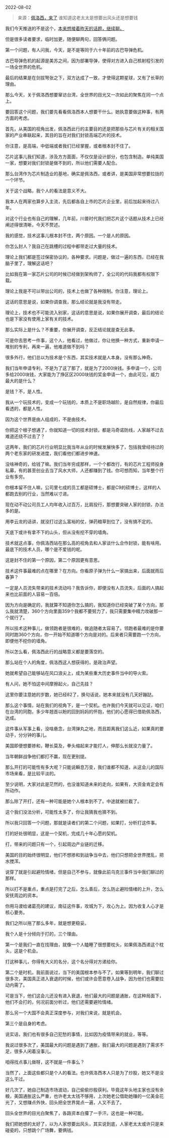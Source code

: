 2022-08-02

> 来源：[佩洛西，来了](http://mp.weixin.qq.com/s?__biz=MzU0MjYwNDU2Mw==&mid=2247507234&idx=1&sn=668d2183a73f6da2867f60fd3fd72e96&chksm=fb1ab15ecc6d384899e7562c4418ba51b6102e91465569cd38ab86eb71243646f76492fa5a59&scene=27#wechat_redirect)
> 谁知道这老太太是想要出风头还是想要钱

我们今天推送的不是这个，[本来想接着昨天的话题，继续聊。](http://mp.weixin.qq.com/s?__biz=MzU0MjYwNDU2Mw==&mid=2247507224&idx=1&sn=48d8ac37ebb9a64a251b652dff7836f4&chksm=fb1ab164cc6d38721f04f5030f0073d6869beef853d9e210fb03cf2849d358a1e152ed0c0801&scene=21#wechat_redirect)

  

但是很多读者要求，临时加更，随便聊两句，回答俩问题。  

  

第一个问题，有人问我，今天，是不是等同于六十年前的古巴导弹危机。  

  

古巴导弹危机的起源是美苏之间，因为部署导弹，使得对方进入自己核射程引发的一场全世界的危机。  

  

最后的结果是在剑拔弩张之下，双方达成了一致，才使得这颗星球，又有了长草的理由。  

  

那么今天，关于佩洛西想要窜访台湾，全世界的目光又一次如此的聚焦在同一个点上。  

  

要回答这个问题，我们要先看看佩洛西本人想要干什么。她执意要做这种事，有两方面的考虑。  

  

首先，从美国的视角出发，佩洛西此行的主要目的还是把那些与芯片有关的相关国家的产业串联起来，其目的旨在对我们封锁高端芯片的技术。

  

你注意，是高端，中低端或者我们已经掌握，或者根本封不住了。  

  

芯片这事儿我们知道，涉及方方面面，不仅仅是设计部分，也包含制造。单纯美国一家，想要对我们封锁是做不到的，所以他们需要人配合。  

  

那么台湾作为芯片制造业的基地，确实是佩洛西，或者讲，是美国非常想要拉拢的一个环节。

  

关于这个战略，我个人的看法是意义不大。  

  

我本人在两家也算步入主流，先后都各自上市的芯片企业里，前后加起来待过八年。

  

对这个行业也有自己的理解，几年前，川普时代我们把芯片这个话题从技术上已经阐述得很清晰，今天不赘述。  

  

我的感觉，技术这事儿根本封不住，两个原因。一个是人的原因。  

  

你怎么封人？我自己在跳槽的过程中都带走过大量的技术。

  

理论上我们都是签过保密协议的，各种要求。问题是，做过一遍的东西，已经在我脑子里了，理解这话吧？  

  

比如我在第一家芯片公司的时候已经做到架构师了，全公司的代码我都有权限下载。  

  

理论上我是不可以带出公司的，技术上也做了各种限制。你注意，理论上。

  

这话的意思是说，如果你调查我，那么结论就是我没有带走。  

  

理论上，技术也不可能流入别家，这话的意思是说，如果你展开调查，最后的结论也是下家没有使用上家有关的技术。

  

那么实际上是什么？不重要，你展开调查，反正结论就是查无此事。

  

可是你去思考一件事，这个人，他看过，他做过，你让他换一种方式，重新申请一堆别的专利，再来一遍，他难道做不到吗？  

  

很多外行，他们总以为技术是个东西，其实技术就是人本身。没有那么神奇。  

  

我们当年申请专利，不是为了这了那了，就是为了2000块钱。多申请一个，公司多给2000块钱，大家能为了挣区区2000块钱的奖金申请一个，由此可见，威力最大的是什么？

  

是钱？不，是人性。

  

我从一个玩技术的，变成一个玩钱的，本质上不是职场越阶，是自然规律，你最后看透的，都是人性。  

  

因为这个世界是由人组成的，不是由技术。

  

你把这个根子想通了，你就知道一切的技术封锁，都是马奇诺防线，人家越不过去难道还绕不过去了？  

  

这两年，我们的芯片行业明显比我当年从业的时候发展快多了，包括我曾经待过的两个老东家的研发进度，我们看他们都进步神速。  

  

没啥神奇的，给钱了嘛。我们当年穷成那样，一个个都改行，有的芯片工程师投身私募，有的甚至创业去当了风水大师，人还都赚到了钱。你可想而知，当年整个行业有多穷。  

  

你根本留不住人嘛，公司里七成的员工都是硕博士，都是C9的硕博士，这样的人都跑去别的行业，当然难以寸进。

  

现在动不动公司员工人均年收入过百万，比肩投行，那想要突破人家的封锁，办法多的是。

  

用李云龙的话讲，就没打过这么富裕的仗，弹药粮草到位了，没有搞不定的。

  

天底下或许有拿不下的山头，但从没有挖不穿的墙角。

  

技术就这点事，你佩洛西站在那么高的视角去和人家谈什么合作封锁，能有啥用。最底下的技术人员，哪个是不爱钱的呢。  

  

这是封不住的第一个原因，第二个原因更有意思。

  

技术这件事最难的点在哪里？在方向。你看原子弹为什么一家搞出来，后面就雨后春笋？

  

一定是人员流失带来的技术流动吗？我告诉你，即便没有人员流失，后面的人搞起来也比前面的人容易一百倍。  

  

因为方向是确定的，我就算不知道你怎么搞的，我知道你已经突破了某个方向，那么我就清楚，360个方向里面359个我都不要努力了，我只需要集中精力攻破那一个就行了。

  

所以技术这种事儿，做领跑者是很难的，做追随者太容易了。领跑者最难的是你要同时跑360个方向，你一开始不知道哪个方向是对的。后来者只需要跑一个方向，即便他不挖你的墙角。

  

所以怎么看，佩洛西此行的战略意义都是要落空的。

  

那么站在个人的角度，佩洛西这人想获得的，是政治声望。  

  

她就希望自己能够站在风口浪尖上，成为某些重大历史事件当中的导火索。  

  

有人问，她不怕这中间摩擦起火，自己先挂？

  

这里你要注意她的岁数，她已经82了，换句话说，她本来就没有几天好蹦跶。

  

那么这个事情，站在我们的视角下，是一个契机。也许我们今天就可以见证，咱们在台湾的同胞，多少年翘首以盼的回到妈妈的怀抱，他们的心愿得已借助佩洛西，达成。  

  

这件事从军事上看，没啥悬念，台湾弹丸之地，而且距离我们这么近，如果真的要动手，分分钟的事儿。  

  

美国即便想要掺和，鞭长莫及，拳头缩起来才能打人，伸那么长就没力量了。  

  

当年朝鲜战争他们都打不赢，现在更别提。  

  

那么开打的可能性有多大呢？只能说瞬息万变，我们谁都不知道，从这会儿的国际市场来看，是比较平淡的。  

  

至少说明，大家对此是茫然的，也没谁知道未来的走向，如果有，大资金肯定会有所动作。

  

那么除了开打，还有一种可能是她个人根本到不了。中途就被拦截了。  

  

这个我们没法分析，可能性太多了，你让我猜我也猜不到。

  

所以我只回答一个问题，那就是读者们的第二个问题，如果打，分析打这件事。  

  

打的好处很明显，这是一个契机，完成几十年心愿的契机。  

  

打，带来的问题只有一个，引起周边产业链的迁移。

  

美国的目的始终很明显，他们不想掺和到战争当中去，他们只想把全世界搅乱，把水搅浑。  

  

说穿了就是引起避险情绪，但是自己不参与，就像此前乌克兰事件当中我们聊过的那样。  

  

所以打不是重点，重点是打完了之后，怎么善后，怎么防止避险情绪的上升，怎么安抚周边的资本。  

  

你用马谡给诸葛亮的建议，南征这件事，攻城为下，攻心为上。因为收复人心才是核心要务。

  

我们之所以拖了那么多年，就是想更稳妥。  

  

我个人是十分倾向于打的，三个理由。

  

第一个是我们一直在找理由，就像一个人瞌睡了很想要枕头，如果佩洛西递这个枕头，这是个机会。

  

打这种事儿，你得有大义的名分，这个名分得对方递给你。

  

第二个是时机，我前面说过，当下的美国根本参与不了。如果等到明年，我们聊过很多次，美国真正进入衰退的时候，他们或许会愿意卷入战争，因为他们也需要拉动内需了。

  

可是当下，他们这会儿还没有进入衰退，他们最大的问题是通胀，在这种局面下，他们不会打的，何况前面分析过，他们还需要避险情绪。

  

那么另一个大国不会真正深度参与，对我们来说，就是机会。  

  

第三个是自身的考虑。

  

说实话，我们也有很多自己犯愁的事情，比如因为疫情带来的就业，等等。

  

我说过很多次了，美国最大的问题是遇到了通胀，我们最大的问题是遇到了需求不足，很多人闲着没事儿。  

  

咱得找点事儿做呀，这不就是一件事么？

  

当然了，上面这些都只是个人的看法。也许佩洛西本人只是为了炒股，她又不是没这么干过。

  

好几次了，她自己制造市场波动，自己偷偷炒股获利。毕竟这年头地主家也没有余粮，美国通胀这么严重，也许老太太钱不够用，上次她老公借助她赚的一亿美金花光了，又想赚点外快，回头把全世界晃点一遍，人又不去了。

  

回头全世界的目光白聚焦了，各路资本白攥了一手汗。这也是一种可能。

  

我们把她想的太好了，以为人家想要出风头，其实说到底，人家老太太或许只是来碰瓷的，只想跳个广场舞，要俩钱。


